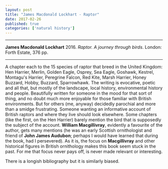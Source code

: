 ```yaml
---
layout: post
title: "James Macdonald Lockhart - Raptor"
date: 2017-02-26
published: true
categories: ['natural history']
---
```


***
<b>James Macdonald Lockhart</b> 2016. _Raptor. A journey through birds_. London: Forth Estate, 376 pp.

***

A chapter each to the 15 species of raptor that breed in the United Kingdom: Hen Harrier, Merlin, Golden Eagle, Osprey, Sea Eagle, Goshawk, Kestrel, Montagu's Harrier, Peregrine Falcon, Red Kite, Marsh Harrier, Honey Buzzard, Hobby, Buzzard, Sparrowhawk.  The writing is evocative, poetic and all that, but mostly of the landscape, local history, environmental history and people.  Beautifully written for someone in the mood for that sort of thing, and no doubt much more enjoyable for those familiar with British environments.  But for others (me, anyway) decidedly parochial and more than a smidge frustrating.   Someone wanting an informative account of British raptors and where they live should look elsewhere.  Some chapters (like the first, on the Hen Harrier) barely mention the bird that is supposedly the subject of the account. **William Macgillivray**, evidently a favourite of the author, gets many mentions (he was an early Scottish ornithologist and friend of **John James Audubon**; perhaps I would have learned that during the book, had I persevered).  As it is, the focus on  **Macgillivray** and other historical figures in British ornithology makes this book seem stuck in the past.  For me that focus never pays off, is never made relevant or interesting.

There is a longish bibliography but it is similarly biased.
